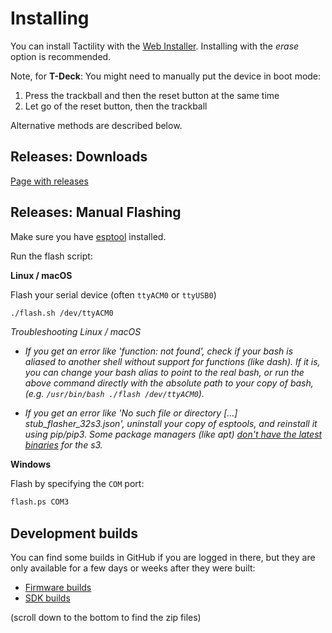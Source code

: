 # Installing

You can install Tactility with the [Web Installer](https://install.tactility.one/). Installing with the _erase_ option is recommended.

Note, for **T-Deck**: You might need to manually put the device in boot mode:
1. Press the trackball and then the reset button at the same time
2. Let go of the reset button, then the trackball

Alternative methods are described below.

## Releases: Downloads

[Page with releases](https://github.com/ByteWelder/Tactility/releases)

## Releases: Manual Flashing

Make sure you have [esptool](https://docs.espressif.com/projects/esptool/en/latest/esp32/installation.html) installed.

Run the flash script:

**Linux / macOS**

Flash your serial device (often `ttyACM0` or `ttyUSB0`)

```bash
./flash.sh /dev/ttyACM0
```
_Troubleshooting Linux / macOS_

* _If you get an error like 'function: not found', check if your bash is aliased to another shell without support for functions (like dash). If it is, you can change your bash alias to point to the real bash, or run the above command directly with the absolute path to your copy of bash, (e.g. `/usr/bin/bash ./flash /dev/ttyACM0`)._

* _If you get an error like 'No such file or directory [...] stub_flasher_32s3.json', uninstall your copy of esptools, and reinstall it using pip/pip3. Some package managers (like apt) [don't have the latest binaries](https://bugs.debian.org/cgi-bin/bugreport.cgi?bug=1043168) for the s3._


**Windows**

Flash by specifying the `COM` port:

```ps
flash.ps COM3
```

## Development builds

You can find some builds in GitHub if you are logged in there, but they are only available for a few days or weeks after they were built:
- [Firmware builds](https://github.com/ByteWelder/Tactility/actions/workflows/build-firmware.yml)
- [SDK builds](https://github.com/ByteWelder/Tactility/actions/workflows/build-sdk.yml)

(scroll down to the bottom to find the zip files)

